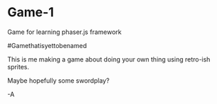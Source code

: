 Game-1
======

Game for learning phaser.js framework

#Gamethatisyettobenamed

This is me making a game about doing your own thing using retro-ish sprites.

Maybe hopefully some swordplay?

-A
